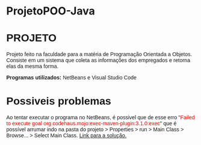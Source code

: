 # ProjetoPOO-Java

<h1 style="font-family:Arial, Helvetica, sans-serif">PROJETO</h1>
<p style="font-family:Arial, Helvetica, sans-serif">Projeto feito na faculdade para a matéria de Programação Orientada a Objetos. Consiste em um sistema que coleta as informações dos empregados e retorna elas da mesma forma.</p>
<p style="font-family:Arial, Helvetica, sans-serif"><strong>Programas utilizados:</strong> NetBeans e Visual Studio Code</p>
<h1 style="font-family:Arial, Helvetica, sans-serif">Possiveis problemas</h1>
<p style="font-family:Arial, Helvetica, sans-serif">Ao tentar executar o programa no NetBeans, é possivel que de esse erro "<spam style="color: red;">Failed to execute goal org.codehaus.mojo:exec-maven-plugin:3.1.0:exec</spam>" que é possível arrumar indo na pasta do projeto > Properties > run > Main Class > Browse... > Select Main Class. <a href="https://www.youtube.com/watch?v=4Rsv0oyL9lM">Link para a solução.</a></p>
